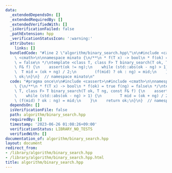 ```yaml
---
data:
  _extendedDependsOn: []
  _extendedRequiredBy: []
  _extendedVerifiedWith: []
  _isVerificationFailed: false
  _pathExtension: hpp
  _verificationStatusIcon: ':warning:'
  attributes:
    links: []
  bundledCode: "#line 2 \"algorithm/binary_search.hpp\"\n\n#include <cassert>\n#include\
    \ <cmath>\n\nnamespace minato {\n/**\n * f(T x) -> bool\n * f(ok) = true f(ng)\
    \ = false\n */\ntemplate <class T, class F> T binary_search(T ok, T ng, const\
    \ F& f) {\n    assert(ok != ng);\n    while (std::abs(ok - ng) > 1) {\n      \
    \  T mid = (ok + ng) / 2;\n        (f(mid) ? ok : ng) = mid;\n    }\n    return\
    \ ok;\n}\n}  // namespace minato\n"
  code: "#pragma once\n\n#include <cassert>\n#include <cmath>\n\nnamespace minato\
    \ {\n/**\n * f(T x) -> bool\n * f(ok) = true f(ng) = false\n */\ntemplate <class\
    \ T, class F> T binary_search(T ok, T ng, const F& f) {\n    assert(ok != ng);\n\
    \    while (std::abs(ok - ng) > 1) {\n        T mid = (ok + ng) / 2;\n       \
    \ (f(mid) ? ok : ng) = mid;\n    }\n    return ok;\n}\n}  // namespace minato\n"
  dependsOn: []
  isVerificationFile: false
  path: algorithm/binary_search.hpp
  requiredBy: []
  timestamp: '2023-06-26 01:08:26+09:00'
  verificationStatus: LIBRARY_NO_TESTS
  verifiedWith: []
documentation_of: algorithm/binary_search.hpp
layout: document
redirect_from:
- /library/algorithm/binary_search.hpp
- /library/algorithm/binary_search.hpp.html
title: algorithm/binary_search.hpp
---
```

